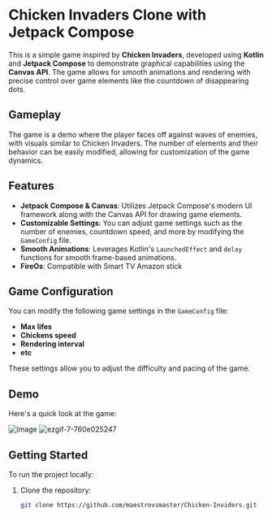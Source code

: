 # Chicken Invaders Clone with Jetpack Compose

This is a simple game inspired by **Chicken Invaders**, developed using **Kotlin** and **Jetpack Compose** to demonstrate graphical capabilities using the **Canvas API**. The game allows for smooth animations and rendering with precise control over game elements like the countdown of disappearing dots.

## Gameplay

The game is a demo where the player faces off against waves of enemies, with visuals similar to Chicken Invaders. The number of elements and their behavior can be easily modified, allowing for customization of the game dynamics.

## Features

- **Jetpack Compose & Canvas**: Utilizes Jetpack Compose's modern UI framework along with the Canvas API for drawing game elements.
- **Customizable Settings**: You can adjust game settings such as the number of enemies, countdown speed, and more by modifying the `GameConfig` file.
- **Smooth Animations**: Leverages Kotlin's `LaunchedEffect` and `delay` functions for smooth frame-based animations.
- **FireOs**: Compatible with Smart TV Amazon stick

## Game Configuration

You can modify the following game settings in the `GameConfig` file:

- **Max lifes**
- **Chickens speed**
- **Rendering interval**
- **etc**

These settings allow you to adjust the difficulty and pacing of the game.

## Demo

Here's a quick look at the game:

![image](https://github.com/user-attachments/assets/7ea5f9c9-5c3a-44f9-93f5-da15658c511b)  ![ezgif-7-760e025247](https://github.com/user-attachments/assets/cfbc2d62-ec86-4ce1-baf0-7056547ee216)


## Getting Started

To run the project locally:

1. Clone the repository:
   ```bash
   git clone https://github.com/maestrovsmaster/Chicken-Inviders.git
